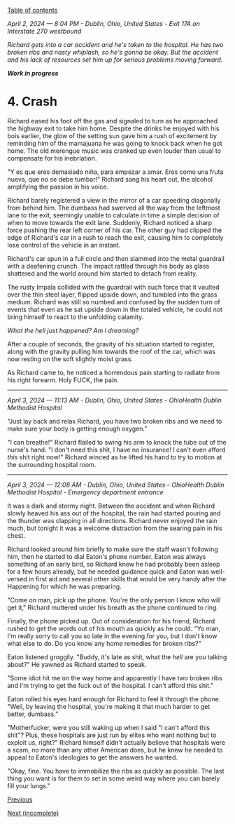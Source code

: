 [Table of contents](./README.md#table-of-contents)

*April 2, 2024 — 8:04 PM - Dublin, Ohio, United States - Exit 17A on Interstate 270 westbound*

*Richard gets into a car accident and he's taken to the hospital. He has two broken ribs and nasty whiplash, so he's gonna be okay. But the accident and his lack of resources set him up for serious problems moving forward.*

***Work in progress***

# 4. Crash

Richard eased his foot off the gas and signaled to turn as he approached the highway exit to take him home. Despite the drinks he enjoyed with his bois earlier, the glow of the setting sun gave him a rush of excitement by reminding him of the mamajuana he was going to knock back when he got home. The old merengue music was cranked up even louder than usual to compensate for his inebriation.

"Y es que eres demasiado niña, para empezar a amar. Eres como una fruta nueva, que no se debe tumbar!" Richard sang his heart out, the alcohol amplifying the passion in his voice. 

Richard barely registered a view in the mirror of a car speeding diagonally from behind him. The dumbass had swerved all the way from the leftmost lane to the exit, seemingly unable to calculate in time a simple decision of when to move towards the exit lane. Suddenly, Richard noticed a sharp force pushing the rear left corner of his car. The other guy had clipped the edge of Richard's car in a rush to reach the exit, causing him to completely lose control of the vehicle in an instant. 

Richard's car spun in a full circle and then slammed into the metal guardrail with a deafening crunch. The impact rattled through his body as glass shattered and the world around him started to detach from reality. 

The rusty Impala collided with the guardrail with such force that it vaulted over the thin steel layer, flipped upside down, and tumbled into the grass medium. Richard was still so numbed and confused by the sudden turn of events that even as he sat upside down in the totaled vehicle, he could not bring himself to react to the unfolding calamity. 

*What the hell just happened? Am I dreaming?*

After a couple of seconds, the gravity of his situation started to register, along with the gravity pulling him towards the roof of the car, which was now resting on the soft slightly moist grass.

As Richard came to, he noticed a horrendous pain starting to radiate from his right forearm. Holy FUCK, the pain.

<hr />

*April 3, 2024 — 11:13 AM - Dublin, Ohio, United States - OhioHealth Dublin Methodist Hospital*

"Just lay back and relax Richard, you have two broken ribs and we need to make sure your body is getting enough oxygen."

"I can breathe!" Richard flailed to swing his arm to knock the tube out of the nurse's hand. "I don't need this shit, I have no insurance! I can't even afford *this* shit right now!" Richard winced as he lifted his hand to try to motion at the surrounding hospital room. 

<hr />

*April 3, 2024 — 12:08 AM - Dublin, Ohio, United States - OhioHealth Dublin Methodist Hospital - Emergency department entrance*

It was a dark and stormy night. Between the accident and when Richard slowly heaved his ass out of the hospital, the rain had started pouring and the thunder was clapping in all directions. Richard never enjoyed the rain much, but tonight it was a welcome distraction from the searing pain in his chest.

Richard looked around him briefly to make sure the staff wasn't following him, then he started to dial Eaton's phone number. Eaton was always something of an early bird, so Richard knew he had probably been asleep for a few hours already, but he needed guidance quick and Eaton was well-versed in first aid and several other skills that would be very handy after the Happening for which he was preparing.

"Come on man, pick up the phone. You're the only person I know who will get it," Richard muttered under his breath as the phone continued to ring.

Finally, the phone picked up. Out of consideration for his friend, Richard rushed to get the words out of his mouth as quickly as he could. "Yo man, I'm really sorry to call you so late in the evening for you, but I don't know what else to do. Do you know any home remedies for broken ribs?"

Eaton listened groggily. "Buddy, it's late as shit, what the *hell* are you talking about?" He yawned as Richard started to speak.

"Some idiot hit me on the way home and apparently I have two broken ribs and I'm trying to get the fuck out of the hospital. I can't afford this shit."

Eaton rolled his eyes hard enough for Richard to feel it through the phone. "Well, by leaving the hospital, you're making it that much harder to get better, dumbass."

"Motherfucker, were you still waking up when I said \"I can't afford this shit\"? Plus, these hospitals are just run by elites who want nothing but to exploit us, right?" Richard himself didn't actually believe that hospitals were a scam, no more than any other American does, but he knew he needed to appeal to Eaton's ideologies to get the answers he wanted. 

"Okay, fine. You have to immobilize the ribs as quickly as possible. The last thing you want is for them to set in some weird way where you can barely fill your lungs."

[Previous](./3.curiosity.md)

[Next (incomplete)](./5.destitution.md)
